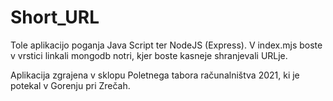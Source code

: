 # Short_URL

Tole aplikacijo poganja Java Script ter NodeJS (Express). V index.mjs boste v vrstici linkali mongodb notri, kjer boste kasneje shranjevali URLje.

Aplikacija zgrajena v sklopu Poletnega tabora računalništva 2021, ki je potekal v Gorenju pri Zrečah.
